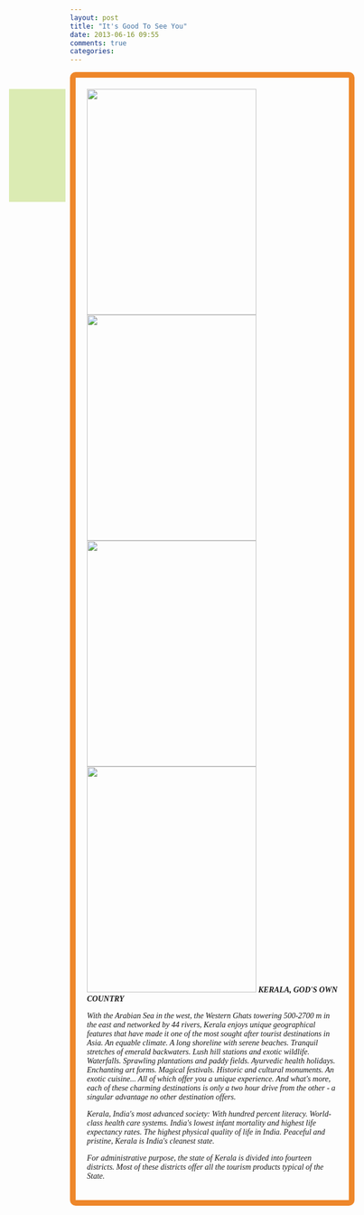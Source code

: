 ```yaml
---
layout: post
title: "It's Good To See You"
date: 2013-06-16 09:55
comments: true
categories: 
---
```

<html>
<body>
<div style="font-family:verdana;padding:20px;border-radius:10px;border:10px solid #EE872A;">

<div style="opacity:0.3;position:absolute;left:120px;width:100px;height:200px;background-color:#8AC007"></div>
<a href="www.google.com"><img src="http://www.freecourses.net.au/wordpress/wp-content/uploads/2012/09/Tourism.jpg" width="300" height="400"></a>
<a href="www.google.com"><img src="http://blog.theotherhome.com/wp-content/uploads/2011/02/medical-tourism.jpg" width="300" height="400"></a>
<img src="http://blogs.keralatravelcentre.com/wp-content/uploads/2012/12/kerala-tourism-logo-new.jpg" width="300" height="400">
<img src="http://www.sustainabletourismonline.com/awms/Upload/Images/New%20Homepage/1-TourismEconomics.jpg" width="300" height="400">
<i> <strong>KERALA, GOD'S OWN COUNTRY</strong>

With the Arabian Sea in the west, the Western Ghats towering 500-2700 m in the east and networked by 44 rivers, Kerala enjoys unique geographical features that have made it one of the most sought after tourist destinations in Asia. An equable climate. A long shoreline with serene beaches. Tranquil stretches of emerald backwaters. Lush hill stations and exotic wildlife. Waterfalls. Sprawling plantations and paddy fields. Ayurvedic health holidays. Enchanting art forms. Magical festivals. Historic and cultural monuments. An exotic cuisine... All of which offer you a unique experience. And what's more, each of these charming destinations is only a two hour drive from the other - a singular advantage no other destination offers.

Kerala, India's most advanced society: With hundred percent literacy. World-class health care systems. India's lowest infant mortality and highest life expectancy rates. The highest physical quality of life in India. Peaceful and pristine, Kerala is India's cleanest state.

For administrative purpose, the state of Kerala is divided into fourteen districts. Most of these districts offer all the tourism products typical of the State.
</i>

</body>
</html>
